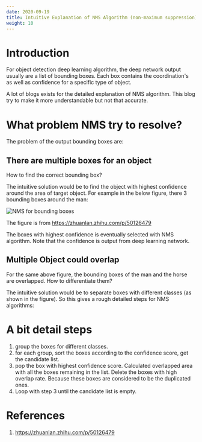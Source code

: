 ```yaml
---
date: 2020-09-19
title: Intuitive Explanation of NMS Algorithm (non-maximum suppression)
weight: 10
---
```


# Introduction

For object detection deep learning algorithm, the deep network output usually
are a list of bounding boxes. Each box contains the coordination's as well as
confidence for a specific type of object.

A lot of blogs exists for the detailed explanation of NMS algorithm. This blog
try to make it more understandable but not that accurate.

# What problem NMS try to resolve?

The problem of the output bounding boxes are:

## There are multiple boxes for an object

How to find the correct bounding box?

The intuitive solution would be to find the object with highest confidence
around the area of target object. For example in the below figure, there 3
bounding boxes around the man:

![NMS for bounding boxes](/img/nms-algorithm.jpg)

The figure is from https://zhuanlan.zhihu.com/p/50126479

The boxes with highest confidence is eventually selected with NMS algorithm.
Note that the confidence is output from deep learning network.

## Multiple Object could overlap

For the same above figure, the bounding boxes of the man and the horse are
overlapped. How to differentiate them? 

The intuitive solution would be to separate boxes with different classes (as
shown in the figure). So this gives a rough detailed steps for NMS algorithms:

# A bit detail steps

1. group the boxes for different classes.
2. for each group, sort the boxes according to the confidence score, get the
   candidate list.
3. pop the box with highest confidence score. Calculated overlapped area with
   all the boxes remaining in the list. Delete the boxes with high overlap
   rate. Because these boxes are considered to be the duplicated ones.
4. Loop with step 3 until the candidate list is empty.

# References

1. https://zhuanlan.zhihu.com/p/50126479
